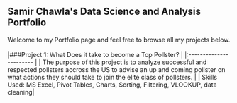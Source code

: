 ## Samir Chawla's Data Science and Analysis Portfolio

Welcome to my Portfolio page and feel free to browse all my projects below.
<br>
<br>
|###Project 1: What Does it take to become a Top Pollster? |
|:----------------------- |
| The purpose of this project is to analyze successful and respected pollsters accross the US to advise an up and coming pollster on what actions they should take to join the elite class of pollsters.  |
| Skills Used: MS Excel, Pivot Tables, Charts, Sorting, Filtering, VLOOKUP, data cleaning|
